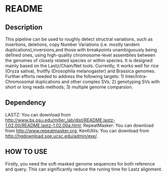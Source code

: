 # README

## Description

This pipeline can be used to roughly detect structral variations, such as insertions, deletions, copy Number Variations (i.e. mostly tandem duplications),inversions,and those with breakpoints unambiguously being defined ones, using high-quality chromosome-level assemblies between the genomes of closely related species or within species. It is designed mainly based on the Lastz/Chain/Net tools. Currently, It works well for rice (Oryza sativa), fruitfly (Drosophila melanogaster) and Brassica genomes. Further efforts needed to address the following targets: 1) Inter/Intra-Chromosomal duplications and other complex SVs; 2) genotyping SVs with short or long reads methods; 3) multiple genome comparsion.

## Dependency 

LASTZ: You can download from http://www.bx.psu.edu/miller_lab/dist/README.lastz-1.02.00/README.lastz-1.02.00a.html;
RepeatMasker: You can download from http://www.repeatmasker.org;
KentUtils: You can download from http://hgdownload.soe.ucsc.edu/admin/exe/.

## HOW TO USE  

Firstly, you need the soft-masked genome sequences for both reference and query. This can significantly reduce the runing time for Lastz alignment. 
